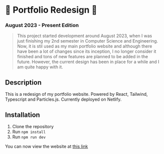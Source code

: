 # 💼 Portfolio Redesign 💼

### August 2023 - Present Edition

> This project started development around August 2023, when I was just finishing my 2nd semester in Computer Science and Engineering. Now, it is stil used as my main portfolio website and although there have been a lot of changes since its inception, I no longer consider it finished and tons of new features are planned to be added in the future. However, the current design has been in place for a while and I am quite happy with it.

## Description

This is a redesign of my portfolio website. Powered by React, Tailwind, Typescript and Particles.js.
Currently deployed on Netlify.

## Installation

1. Clone the repository
2. Run `npm install`
3. Run `npm run dev`

You can now view the website at [this link](https://andresdanielmtz.netlify.app/)

